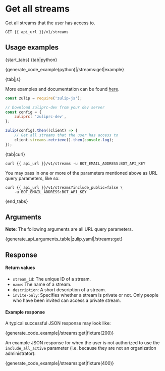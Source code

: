 # Get all streams

Get all streams that the user has access to.

`GET {{ api_url }}/v1/streams`

## Usage examples

{start_tabs}
{tab|python}

{generate_code_example(python)|/streams:get|example}

{tab|js}

More examples and documentation can be found [here](https://github.com/zulip/zulip-js).
```js
const zulip = require('zulip-js');

// Download zuliprc-dev from your dev server
const config = {
    zuliprc: 'zuliprc-dev',
};

zulip(config).then((client) => {
    // Get all streams that the user has access to
    client.streams.retrieve().then(console.log);
});

```

{tab|curl}

```
curl {{ api_url }}/v1/streams -u BOT_EMAIL_ADDRESS:BOT_API_KEY
```

You may pass in one or more of the parameters mentioned above
as URL query parameters, like so:

```
curl {{ api_url }}/v1/streams?include_public=false \
    -u BOT_EMAIL_ADDRESS:BOT_API_KEY
```

{end_tabs}

## Arguments

**Note**: The following arguments are all URL query parameters.

{generate_api_arguments_table|zulip.yaml|/streams:get}

## Response

#### Return values

* `stream_id`: The unique ID of a stream.
* `name`: The name of a stream.
* `description`: A short description of a stream.
* `invite-only`: Specifies whether a stream is private or not.
  Only people who have been invited can access a private stream.

#### Example response

A typical successful JSON response may look like:

{generate_code_example|/streams:get|fixture(200)}

An example JSON response for when the user is not authorized to use the
`include_all_active` parameter (i.e. because they are not an organization
administrator):

{generate_code_example|/streams:get|fixture(400)}
